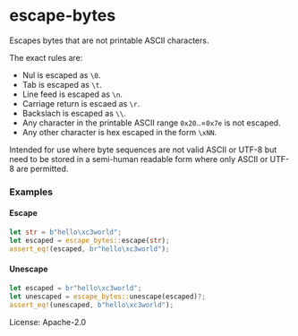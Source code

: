 # escape-bytes

Escapes bytes that are not printable ASCII characters.

The exact rules are:
- Nul is escaped as `\0`.
- Tab is escaped as `\t`.
- Line feed is escaped as `\n`.
- Carriage return is escaed as `\r`.
- Backslach is escaped as `\\`.
- Any character in the printable ASCII range `0x20`..=`0x7e` is not escaped.
- Any other character is hex escaped in the form `\xNN`.

Intended for use where byte sequences are not valid ASCII or UTF-8 but need
to be stored in a semi-human readable form where only ASCII or UTF-8 are
permitted.

### Examples

#### Escape

```rust
let str = b"hello\xc3world";
let escaped = escape_bytes::escape(str);
assert_eq!(escaped, br"hello\xc3world");
```

#### Unescape

```rust
let escaped = br"hello\xc3world";
let unescaped = escape_bytes::unescape(escaped)?;
assert_eq!(unescaped, b"hello\xc3world");
```

License: Apache-2.0
